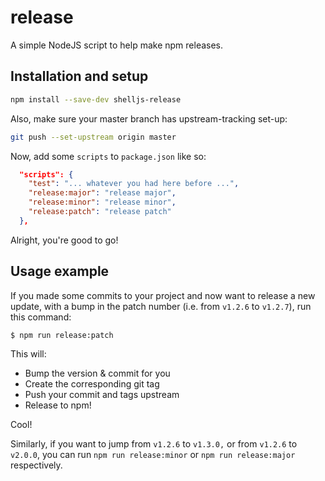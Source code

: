 # release

A simple NodeJS script to help make npm releases.

## Installation and setup

```bash
npm install --save-dev shelljs-release
```

Also, make sure your master branch has upstream-tracking set-up:

```bash
git push --set-upstream origin master
```

Now, add some `scripts` to `package.json` like so:

```json
  "scripts": {
    "test": "... whatever you had here before ...",
    "release:major": "release major",
    "release:minor": "release minor",
    "release:patch": "release patch"
  },
```

Alright, you're good to go!

## Usage example

If you made some commits to your project and now want to release a new update,
with a bump in the patch number (i.e. from `v1.2.6` to `v1.2.7`), run this
command:

```bash
$ npm run release:patch
```

This will:

 - Bump the version & commit for you
 - Create the corresponding git tag
 - Push your commit and tags upstream
 - Release to npm!

Cool!

Similarly, if you want to jump from `v1.2.6` to `v1.3.0,` or from `v1.2.6` to
`v2.0.0`, you can run `npm run release:minor` or `npm run release:major`
respectively.
